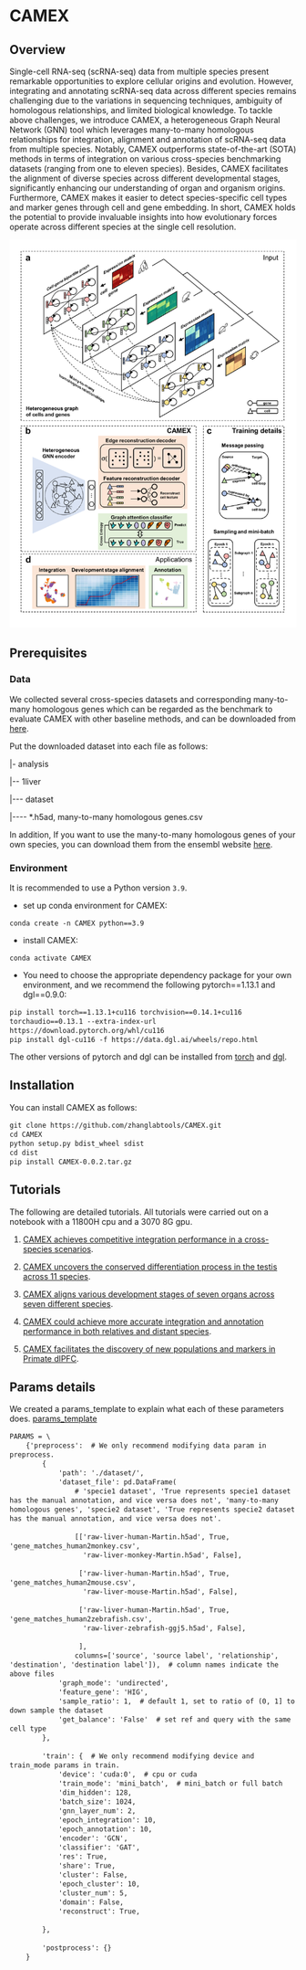 # CAMEX

## Overview
Single-cell RNA-seq (scRNA-seq) data from multiple species present remarkable opportunities 
to explore cellular origins and evolution. However, integrating and annotating scRNA-seq data 
across different species remains challenging due to the variations in sequencing techniques, 
ambiguity of homologous relationships, and limited biological knowledge. To tackle above 
challenges, we introduce CAMEX, a heterogeneous Graph Neural Network (GNN) tool which 
leverages many-to-many homologous relationships for integration, alignment and annotation 
of scRNA-seq data from multiple species. Notably, CAMEX outperforms state-of-the-art (SOTA) 
methods in terms of integration on various cross-species benchmarking datasets (ranging from 
one to eleven species). Besides, CAMEX facilitates the alignment of diverse species across 
different developmental stages, significantly enhancing our understanding of organ and 
organism origins. Furthermore, CAMEX makes it easier to detect species-specific cell types 
and marker genes through cell and gene embedding. In short, CAMEX holds the potential to 
provide invaluable insights into how evolutionary forces operate across different species 
at the single cell resolution. 

![](./CAMEX_overview.png)

## Prerequisites

### Data

We collected several cross-species datasets and corresponding many-to-many homologous genes which can be 
regarded as the benchmark to evaluate CAMEX with other baseline methods, and can be downloaded from
[here](https://drive.google.com/drive/folders/1rwdjEvWFEFw82a0x2JzMi2jXICbUc5eb?usp=sharing).

Put the downloaded dataset into each file as follows:

|- analysis

|-- 1liver

|--- dataset

|---- *.h5ad, many-to-many homologous genes.csv

In addition, If you want to use the many-to-many homologous genes of your own species, 
you can download them from the ensembl website [here](https://asia.ensembl.org/index.html).

### Environment

It is recommended to use a Python version  `3.9`.
* set up conda environment for CAMEX:
```
conda create -n CAMEX python==3.9
```
* install CAMEX:
```
conda activate CAMEX
```

* You need to choose the appropriate dependency package for your own environment, and we recommend the following pytorch==1.13.1 and dgl==0.9.0:
```
pip install torch==1.13.1+cu116 torchvision==0.14.1+cu116 torchaudio==0.13.1 --extra-index-url https://download.pytorch.org/whl/cu116
pip install dgl-cu116 -f https://data.dgl.ai/wheels/repo.html
```
The other versions of pytorch and dgl can be installed from
[torch](https://pytorch.org/) and [dgl](https://www.dgl.ai/pages/start.html).


## Installation
You can install CAMEX as follows:
```
git clone https://github.com/zhanglabtools/CAMEX.git
cd CAMEX
python setup.py bdist_wheel sdist
cd dist
pip install CAMEX-0.0.2.tar.gz
```

## Tutorials
The following are detailed tutorials. All tutorials were carried out on a notebook with a 11800H cpu and a 3070 8G gpu.

1. [CAMEX achieves competitive integration performance in a cross-species scenarios](./analysis/1liver/liver_analysis_UMAP_new.ipynb).

2. [CAMEX uncovers the conserved differentiation process in the testis across 11 species](./analysis/2testis/1testis_analysis_UMAP_new.ipynb).

3. [CAMEX aligns various development stages of seven organs across seven different species](./analysis/3bulk/3bulk_analysis_UMAP_new.ipynb).

4. [CAMEX could achieve more accurate integration and annotation performance in both relatives and distant species](./analysis/4cortex_annotation/4cortex_analysis_UMAP_new.ipynb).

5. [CAMEX facilitates the discovery of new populations and markers in Primate dlPFC](./analysis/5micro_mapping/5micro_analysis_UMAP_new.ipynb).


## Params details
We created a params_template to explain what each of these parameters does. 
[params_template](./params_template.py)
```
PARAMS = \
    {'preprocess':  # We only recommend modifying data param in preprocess.
        {
            'path': './dataset/',
            'dataset_file': pd.DataFrame(
                # 'specie1 dataset', 'True represents specie1 dataset has the manual annotation, and vice versa does not', 'many-to-many homologous genes', 'specie2 dataset', 'True represents specie2 dataset has the manual annotation, and vice versa does not'.

                [['raw-liver-human-Martin.h5ad', True, 'gene_matches_human2monkey.csv',
                  'raw-liver-monkey-Martin.h5ad', False],

                 ['raw-liver-human-Martin.h5ad', True, 'gene_matches_human2mouse.csv',
                  'raw-liver-mouse-Martin.h5ad', False],

                 ['raw-liver-human-Martin.h5ad', True, 'gene_matches_human2zebrafish.csv',
                  'raw-liver-zebrafish-ggj5.h5ad', False],

                 ],
                columns=['source', 'source label', 'relationship', 'destination', 'destination label']),  # column names indicate the above files
            'graph_mode': 'undirected',
            'feature_gene': 'HIG',
            'sample_ratio': 1,  # default 1, set to ratio of (0, 1] to down sample the dataset
            'get_balance': 'False'  # set ref and query with the same cell type
        },

        'train': {  # We only recommend modifying device and train_mode params in train.
            'device': 'cuda:0',  # cpu or cuda
            'train_mode': 'mini_batch',  # mini_batch or full batch
            'dim_hidden': 128,
            'batch_size': 1024,
            'gnn_layer_num': 2,
            'epoch_integration': 10,
            'epoch_annotation': 10,
            'encoder': 'GCN',
            'classifier': 'GAT',
            'res': True,
            'share': True,
            'cluster': False,
            'epoch_cluster': 10,
            'cluster_num': 5,
            'domain': False,
            'reconstruct': True,

        },

        'postprocess': {}
    }
```